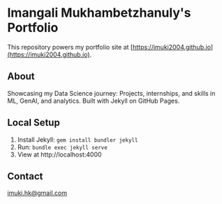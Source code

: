 # Imangali Mukhambetzhanuly's Portfolio

This repository powers my portfolio site at [https://imuki2004.github.io](https://imuki2004.github.io).

## About
Showcasing my Data Science journey: Projects, internships, and skills in ML, GenAI, and analytics. Built with Jekyll on GitHub Pages.

## Local Setup
1. Install Jekyll: `gem install bundler jekyll`
2. Run: `bundle exec jekyll serve`
3. View at http://localhost:4000

## Contact
imuki.hk@gmail.com